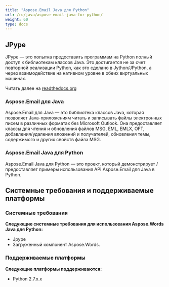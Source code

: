 ```yaml
---
title: "Aspose.Email Java для Python"
url: /ru/java/aspose-email-java-for-python/
weight: 60
type: docs
---
```


## **JPype**
JPype — это попытка предоставить программам на Python полный доступ к библиотекам классов Java. Это достигается не за счет повторной реализации Python, как это сделано в Jython/JPython, а через взаимодействие на нативном уровне в обеих виртуальных машинах.

Читать далее на [readthedocs.org](https://jpype.readthedocs.io/en/latest/userguide.html)
### **Aspose.Email для Java**
Aspose.Email для Java — это библиотека классов Java, которая позволяет Java-приложениям читать и записывать файлы электронных писем в различных форматах без Microsoft Outlook. Она предоставляет классы для чтения и обновления файлов MSG, EML, EMLX, OFT, добавления/удаления вложений и получателей, обновления темы, содержимого и других свойств файла MSG.
### **Aspose.Email Java для Python**
Aspose.Email Java для Python — это проект, который демонстрирует / предоставляет примеры использования API Aspose.Email для Java в Python.
## **Системные требования и поддерживаемые платформы**
### **Системные требования**
**Следующие системные требования для использования Aspose.Words Java для Python:**

- Jpype
- Загруженный компонент Aspose.Words.
### **Поддерживаемые платформы**
**Следующие платформы поддерживаются:**

- Python 2.7.x.x